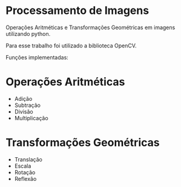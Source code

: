# Processamento de Imagens
Operações Aritméticas e Transformações Geométricas em imagens utilizando python.

Para esse trabalho foi utilizado a biblioteca OpenCV.

Funções implementadas: 
# Operações Aritméticas 
   - Adição 
  - Subtração
   - Divisão
   - Multiplicação
    
# Transformações Geométricas
   - Translação
   - Escala
   - Rotação
   - Reflexão
